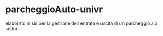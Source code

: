 # parcheggioAuto-univr
elaborato in sis per la gestione dell entrata e uscita di un parcheggio a 3 settori
